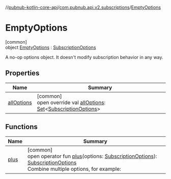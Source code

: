 //[pubnub-kotlin-core-api](../../../index.md)/[com.pubnub.api.v2.subscriptions](../index.md)/[EmptyOptions](index.md)

# EmptyOptions

[common]\
object [EmptyOptions](index.md) : [SubscriptionOptions](../-subscription-options/index.md)

A no-op options object. It doesn't modify subscription behavior in any way.

## Properties

| Name | Summary |
|---|---|
| [allOptions](all-options.md) | [common]<br>open override val [allOptions](all-options.md): [Set](https://kotlinlang.org/api/core/kotlin-stdlib/kotlin.collections/-set/index.html)&lt;[SubscriptionOptions](../-subscription-options/index.md)&gt; |

## Functions

| Name | Summary |
|---|---|
| [plus](../-subscription-options/plus.md) | [common]<br>open operator fun [plus](../-subscription-options/plus.md)(options: [SubscriptionOptions](../-subscription-options/index.md)): [SubscriptionOptions](../-subscription-options/index.md)<br>Combine multiple options, for example: |
